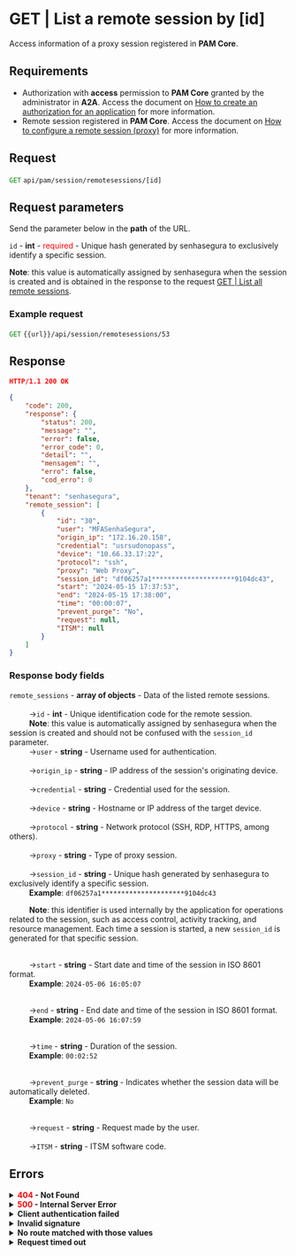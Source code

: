 # GET | List a remote session by [id]

Access information of a proxy session registered in **PAM Core**.

## Requirements
*  Authorization with **access** permission to **PAM Core** granted by the administrator in **A2A**.
Access the document on [How to create an authorization for an application](/v3-33/docs/a2a-how-to-create-an-authorization-for-an-application) for more information.
* Remote session registered in **PAM Core**. 
Access the document on [How to configure a remote session (proxy)](/v3-33/docs/pam-session-configure-remote-session-proxy) for more information.

## Request
 <code><span style="color:green">GET</code></span> `api/pam/session/remotesessions/[id]`

## Request parameters

Send the parameter below in the <b>path</b> of the URL.

<summary><code>id</code> - <b>int</b> - <span style="color:red">required</span> - Unique hash generated by senhasegura to exclusively identify a specific session.</summary>
<p><b>Note</b>: this value is automatically assigned by senhasegura when the session is created and is obtained in the response to the request <a href="/v3-33/docs/api-get-list-all-remote-sessions">GET | List all remote sessions</a>.</p>

### Example request

<code><span style="color:green">GET</code></span> `{{url}}/api/session/remotesessions/53`

## Response

``` json
HTTP/1.1 200 OK
```

``` json
{
    "code": 200,
    "response": {
        "status": 200,
        "message": "",
        "error": false,
        "error_code": 0,
        "detail": "",
        "mensagem": "",
        "erro": false,
        "cod_erro": 0
    },
    "tenant": "senhasegura",
    "remote_session": [
        {
            "id": "30",
            "user": "MFASenhaSegura",
            "origin_ip": "172.16.20.158",
            "credential": "usrsudonopass",
            "device": "10.66.33.17:22",
            "protocol": "ssh",
            "proxy": "Web Proxy",
            "session_id": "df06257a1*********************9104dc43",
            "start": "2024-05-15 17:37:53",
            "end": "2024-05-15 17:38:00",
            "time": "00:00:07",
            "prevent_purge": "No",
            "request": null,
            "ITSM": null
        }
    ]
}
```


### Response body fields

<summary><code>remote_sessions</code> - <b>array of objects</b> - Data of the listed remote sessions.</summary>

<br>
<summary>&nbsp;&emsp;&emsp;&nbsp;→<code>id</code> - <b><b>int</b></b> - Unique identification code for the remote session.</summary>&nbsp;&emsp;&emsp;&nbsp;<b>Note</b>: this value is automatically assigned by senhasegura when the session is created and should not be confused with the <code>session_id</code> parameter.

<br>
<summary>&nbsp;&emsp;&emsp;&nbsp;→<code>user</code> - <b><b>string</b></b> - Username used for authentication.</summary>

<br>
<summary>&nbsp;&emsp;&emsp;&nbsp;→<code>origin_ip</code> - <b><b>string</b></b> - IP address of the session's originating device.</summary>

<br>
<summary>&nbsp;&emsp;&emsp;&nbsp;→<code>credential</code> - <b>string</b> - Credential used for the session.</summary>

<br>
<summary>&nbsp;&emsp;&emsp;&nbsp;→<code>device</code> - <b>string</b> - Hostname or IP address of the target device.</summary>
  
<br>
<summary>&nbsp;&emsp;&emsp;&nbsp;→<code>protocol</code> - <b>string</b> - Network protocol (SSH, RDP, HTTPS, among others).</summary>

<br>
<summary>&nbsp;&emsp;&emsp;&nbsp;→<code>proxy</code> - <b>string</b> - Type of proxy session.</summary>

<br>
<summary>&nbsp;&emsp;&emsp;&nbsp;→<code>session_id</code> - <b>string</b> - Unique hash generated by senhasegura to exclusively identify a specific session.</summary>&nbsp;&emsp;&emsp;&nbsp;<b>Example</b>: <code>df06257a1*********************9104dc43</code>

&nbsp;&emsp;&emsp;&nbsp;<b>Note</b>: this identifier is used internally by the application for operations related to the session, such as access control, activity tracking, and resource management. Each time a session is started, a new <code>session_id</code> is generated for that specific session.

<br>
<summary>&nbsp;&emsp;&emsp;&nbsp;→<code>start</code> - <b>string</b> - Start date and time of the session in ISO 8601 format.</summary>
&nbsp;&emsp;&emsp;&nbsp;<b>Example</b>: <code>2024-05-06 16:05:07</code></p>

<br>
<summary>&nbsp;&emsp;&emsp;&nbsp;→<code>end</code> - <b>string</b> - End date and time of the session in ISO 8601 format.</summary>
&nbsp;&emsp;&emsp;&nbsp;<b>Example</b>: <code>2024-05-06 16:07:59</code></p>

<br>
<summary>&nbsp;&emsp;&emsp;&nbsp;→<code>time</code> - <b>string</b> - Duration of the session.</summary>
&nbsp;&emsp;&emsp;&nbsp;<b>Example</b>: <code>00:02:52</code></p>

<br>
<summary>&nbsp;&emsp;&emsp;&nbsp;→<code>prevent_purge</code> - <b>string</b> - Indicates whether the session data will be automatically deleted.</summary>
&nbsp;&emsp;&emsp;&nbsp;<b>Example</b>: <code>No</code></p>

<br>
<summary>&nbsp;&emsp;&emsp;&nbsp;→<code>request</code> - <b>string</b> - Request made by the user.</summary>

<br>
<summary>&nbsp;&emsp;&emsp;&nbsp;→<code>ITSM</code> - <b>string</b> - ITSM software code.</summary>


 ## Errors
 
<details>
<summary><b><span style="color:red">404</span> - Not Found</b></summary>

***
<b>Message: "Resource sub not found"</b><br>

<p><b>Possible cause</b>: the URL or the requested resource isn’t correct.<br>
        
<b>Solution</b>: check the URL and make sure the parameter is correct.</p>
* * *
</details>


<details>
 
<summary><b><span style="color:red">500</span> - Internal Server Error</b></summary>

***
    
<b>Message: "Unexpected error."</b><br>
 
<p><b>Possible cause</b>: the error is in the senhasegura server.<br>
        
<b>Solution</b>: contact the support team for more information.</p>

***

<b>Message: "You are not authorized to access this resource."</b>

<p><b>Possible cause</b>: you don’t have the authorization to access this resource.<br>
        
<b>Solution</b>: ask the administrator to check your permission to access the <b>Web Proxy Session</b> resources in <b>A2A</b>.</p>

* * *
 </details>   

  

<details>
<summary><b>Client authentication failed</b></summary>

*** 
   
<b>Message: "Client authentication failed."</b>
<p><b>Possible cause</b>: failure in your application authentication with the senhasegura server. <br>
        
<b>Solution</b>: check the authentication parameters such as <code>Access Token URL</code>, <code>Client ID</code> e <code>Client secret</code> and request a new access token.</p>
 
* * *   
</details>
     
  

<details>
<summary><b>Invalid signature</b></summary>

*** 
    
<b>Message: "Invalid signature"</b>
    
<p><b>Possible cause</b>: failure in recognizing the URL of the client application.
        
<b>Solution</b>: check the URL of the client application and resent the request.</p>

* * * 
</details>
     

<details>
    <summary><b>No route matched with those values</b></summary>
    
***   
    
<b>Message: "No route matched with those values."</b>
   <p><b>Possible cause</b>: the authorization header is missing in the API request.<br>
        
  <b>Solution</b>: request a new access token.</p>
   
 * * *
</details>
 

<details>
    <summary><b> Request timed out</b></summary>
    
***
    
<b>Message: "Request timed out."</b>
<p><b>Possible cause</b>: the request time has expired.<br>
        
<b>Solution</b>: check the connectivity between the source of the request and the senhasegura server.</p>
</details>

